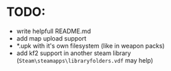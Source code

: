 # TODO:
- write helpfull README.md
- add map upload support
- *.upk with it's own filesystem (like in weapon packs)
- add kf2 support in another steam library (`Steam\steamapps\libraryfolders.vdf` may help)
